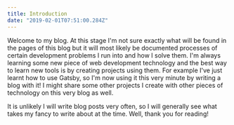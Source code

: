 ```yaml
---
title: Introduction
date: "2019-02-01T07:51:00.284Z"
---
```


Welcome to my blog. At this stage I'm not sure exactly what will be found in the pages of this blog but it will most likely be documented processes of certain development problems I run into and how I solve them. I'm always learning some new piece of web development technology and the best way to learn new tools is by creating projects using them. For example I've just learnt how to use Gatsby, so I'm now using it this very minute by writing a blog with it! I might share some other projects I create with other pieces of technology on this very blog as well.

It is unlikely I will write blog posts very often, so I will generally see what takes my fancy to write about at the time. Well, thank you for reading!
